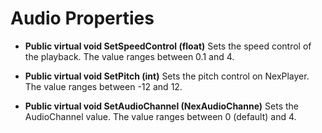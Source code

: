 # Audio Properties

- **Public virtual void SetSpeedControl (float)**
Sets the speed control of the playback. The value ranges between 0.1 and 4.

- **Public virtual void SetPitch (int)**
Sets the pitch control on NexPlayer. The value ranges between -12 and 12.

- **Public virtual void SetAudioChannel (NexAudioChanne)**
Sets the AudioChannel value. The value ranges between 0 (default) and 4.